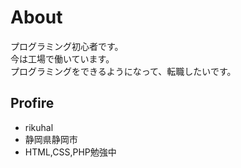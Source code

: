 # About
プログラミング初心者です。  
今は工場で働いています。  
プログラミングをできるようになって、転職したいです。  

## Profire
- rikuhal
- 静岡県静岡市
- HTML,CSS,PHP勉強中
